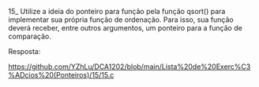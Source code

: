 15_ Utilize a ideia do ponteiro para 
função pela função qsort() para 
implementar sua própria função de ordenação. 
Para isso, sua função deverá receber, 
entre outros argumentos, um ponteiro 
para a função de comparação.

Resposta:

https://github.com/YZhLu/DCA1202/blob/main/Lista%20de%20Exerc%C3%ADcios%20(Ponteiros)/15/15.c